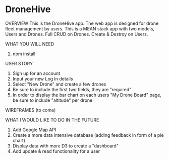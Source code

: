 # DroneHive
OVERVIEW
This is the DroneHive app.  The web app is designed for drone fleet management by users. This is a MEAN stack app with two models, Users and Drones.  Full CRUD on Drones.  Create & Destroy on Users.


WHAT YOU WILL NEED 
1. npm install

USER STORY
1. Sign up for an account
2. Input your new Log In details
3. Select "New Drone" and create a few drones
4. Be sure to include the first two fields, they are "required"
5. In order to display the bar chart on each users "My Drone Board" page, be sure to include "altitude" per drone

WIREFRAMES
(to come)

WHAT I WOULD LIKE TO DO IN THE FUTURE
1. Add Google Map API
2. Create a more data intensive database (adding feedback in form of a pie chart)
3. Display data with more D3 to create a "dashboard"
4. Add update & read functionality for a user

